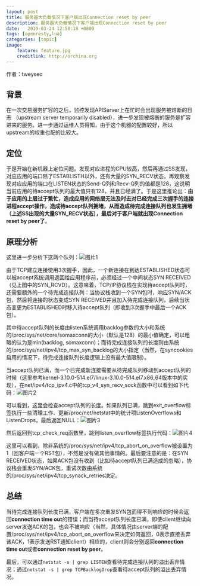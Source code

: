 ```yaml
---
layout: post
title: 服务器大负载情况下客户端出现Connection reset by peer 
description: 服务器大负载情况下客户端出现Connection reset by peer
date:   2019-03-24 12:50:18 +0800
tags: [openresty,lua]
categories: [topic]
image:
    feature: feature.jpg
    creditlink: http://orchina.org
---
```


作者：tweyseo

## **背景**

在一次交易服务扩容的之后，监控发现APIServer上在忙时会出现服务被熔断的日志 （upstream server temporarily disabled），进一步发现被熔断的服务是扩容进来的服务。进一步通过运维人员得知，由于这个机器的配置较好，所以upstream的权重也配的比较大。

## **定位**

于是开始在新机器上定位问题。发现对应进程的CPU较高，然后再通过SS发现，对应应用的端口除了ESTABLISTH以外，还有大量的SYN_RECV状态。再观察发现对应应用的端口在LISTEN状态的Send-Q列和Recv-Q列的值都是128，这说明当前应用的待accept队列的最大值只有128，并且已经满了。于是这里推论出：**由于应用的上层过于繁忙，造成应用的网络层无法及时去对已经完成三次握手的连接进程accept操作，造成待accept队列拥堵，从而造成待完成连接队列也发生拥堵（上述SS出现的大量SYN_RECV状态），最后对于客户端就出现Connection reset by peer了**。

## **原理分析**

这里进一步分析下这两个队列：![图片1](https://lua.ren/images/blog/tweyseo/connection-reset-by-peer/图片1.png)

由于TCP建立连接使用3次握手，因此，一个新连接在到达ESTABLISHED状态可以被accept系统调用返回给应用程序前，必须经过一个中间状态SYN RECEIVED（见上图中的SYN_RCVD）。这意味着，TCP/IP协议栈在实现待accept队列时，还需要额外的一个待完成连接队列：当协议栈收到一个SYN包时，响应SYN/ACK包，然后将连接的状态变成SYN RECEIVED并且加入待完成连接队列，后续当状态变更为ESTABLISHED时移入待accept队列（即收到3次握手中最后一个ACK包）。

其中待accept队列的长度由listen系统调用backlog参数的大小和系统的/proc/sys/net/core/somaxconn的大小（默认是128）的最小值确定，可以粗略的认为是min(backlog, somaxconn)；而待完成连接队列的长度则由系统的/proc/sys/net/ipv4/tcp_max_syn_backlog的大小指定（当然，在syncookies启用的情况下，待完成连接队列长度逻辑上没有最大值限制）。

当accept队列已满，而一个已完成新连接需要从待完成队列移动到accept队列的时候（这里参考kernel-3.10.0-514.el7/linux-3.10.0-514.el7.x86_64版本中的实现），在net/ipv4/tcp_ipv4.c中的tcp_v4_syn_recv_sock函数中可以看到如下代码：![图片2](https://lua.ren/images/blog/tweyseo/connection-reset-by-peer/图片2.png)

可以看到，这里会检查accept队列的长度。如果队列已满，跳到exit_overflow标签执行一些清理工作、更新/proc/net/netstat中的统计项ListenOverflows和ListenDrops，最后返回NULL：![图片3](https://lua.ren/images/blog/tweyseo/connection-reset-by-peer/图片3.png)

然后返回到tcp_check_req函数里，跳到listen_overflow标签执行代码：![图片4](https://lua.ren/images/blog/tweyseo/connection-reset-by-peer/图片4.png)

这里可以看到，除非系统的/proc/sys/net/ipv4/tcp_abort_on_overflow被设置为1（回客户端一个RST包），不然是没有做其他事情的。最后要注意的是：在SYN RECEIVED状态，如果ACK包没有收到（比如待accept队列已满造成的忽略），协议栈会重发SYN/ACK包，重试次数由系统的/proc/sys/net/ipv4/tcp_synack_retries决定。

## **总结**

当待完成连接队列长度已满，客户端在多次重发SYN包而得不到响应的时候会返回**connection time out**的错误；而当待accept队列长度已满，即使client继续向server发送ACK的包，也会不被响应（当然，具体情况由server端的配置/proc/sys/net/ipv4/tcp_abort_on_overflow来决定如何返回，0表示直接丢弃该ACK，1表示发送RST通知client）相应的，client则会分别返回**connection time out**或者**connection reset by peer**。

最后，可以通过`netstat -s | grep LISTEN`查看待完成连接队列的溢出丢弃情况；通过`netstat -s | grep TCPBacklogDrop`查看待accept队列的溢出丢弃情况。
